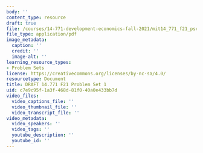 ```yaml
---
body: ''
content_type: resource
draft: true
file: /courses/14-771-development-economics-fall-2021/mit14_771_f21_pset1.pdf
file_type: application/pdf
image_metadata:
  caption: ''
  credit: ''
  image-alt: ''
learning_resource_types:
- Problem Sets
license: https://creativecommons.org/licenses/by-nc-sa/4.0/
resourcetype: Document
title: DRAFT 14.771 F21 Problem Set 1
uid: c7e9c95f-1a3f-468d-81f0-40a0e433bb7d
video_files:
  video_captions_file: ''
  video_thumbnail_file: ''
  video_transcript_file: ''
video_metadata:
  video_speakers: ''
  video_tags: ''
  youtube_description: ''
  youtube_id: ''
---
```


